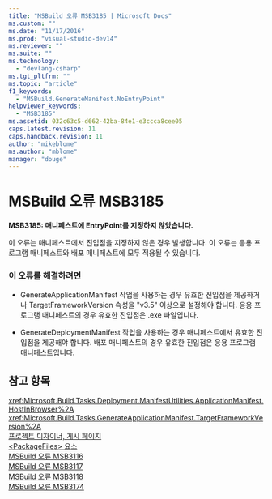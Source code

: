 ```yaml
---
title: "MSBuild 오류 MSB3185 | Microsoft Docs"
ms.custom: ""
ms.date: "11/17/2016"
ms.prod: "visual-studio-dev14"
ms.reviewer: ""
ms.suite: ""
ms.technology: 
  - "devlang-csharp"
ms.tgt_pltfrm: ""
ms.topic: "article"
f1_keywords: 
  - "MSBuild.GenerateManifest.NoEntryPoint"
helpviewer_keywords: 
  - "MSB3185"
ms.assetid: 032c63c5-d662-42ba-84e1-e3ccca8cee05
caps.latest.revision: 11
caps.handback.revision: 11
author: "mikeblome"
ms.author: "mblome"
manager: "douge"
---
```

# MSBuild 오류 MSB3185
**MSB3185: 매니페스트에 EntryPoint를 지정하지 않았습니다.**  
  
 이 오류는 매니페스트에서 진입점을 지정하지 않은 경우 발생합니다.  이 오류는 응용 프로그램 매니페스트와 배포 매니페스트에 모두 적용될 수 있습니다.  
  
### 이 오류를 해결하려면  
  
-   GenerateApplicationManifest 작업을 사용하는 경우 유효한 진입점을 제공하거나 TargetFrameworkVersion 속성을 "v3.5" 이상으로 설정해야 합니다.  응용 프로그램 매니페스트의 경우 유효한 진입점은 .exe 파일입니다.  
  
-   GenerateDeploymentManifest 작업을 사용하는 경우 매니페스트에서 유효한 진입점을 제공해야 합니다.  배포 매니페스트의 경우 유효한 진입점은 응용 프로그램 매니페스트입니다.  
  
## 참고 항목  
 <xref:Microsoft.Build.Tasks.Deployment.ManifestUtilities.ApplicationManifest.HostInBrowser%2A>   
 <xref:Microsoft.Build.Tasks.GenerateApplicationManifest.TargetFrameworkVersion%2A>   
 [프로젝트 디자이너, 게시 페이지](../Topic/Publish%20Page,%20Project%20Designer.md)   
 [\<PackageFiles\> 요소](../Topic/%3CPackageFiles%3E%20Element%20\(Bootstrapper\).md)   
 [MSBuild 오류 MSB3116](../misc/msbuild-error-msb3116.md)   
 [MSBuild 오류 MSB3117](../misc/msbuild-error-msb3117.md)   
 [MSBuild 오류 MSB3118](../misc/msbuild-error-msb3118.md)   
 [MSBuild 오류 MSB3174](../misc/msbuild-error-msb3174.md)